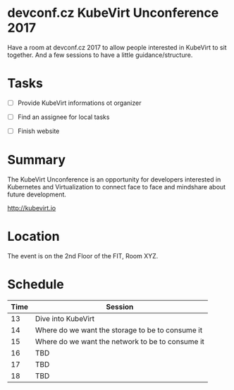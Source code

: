 # devconf.cz KubeVirt Unconference 2017
Have a room at devconf.cz 2017 to allow people interested in KubeVirt to sit together.
And a few sessions to have a little guidance/structure.


# Tasks
- [ ] Provide KubeVirt informations ot organizer
- [ ] Find an assignee for local tasks
- [ ] Finish website


# Summary
The KubeVirt Unconference is an opportunity for developers interested in
Kubernetes and Virtualization to connect face to face and mindshare about
future development.

<http://kubevirt.io>


# Location
The event is on the 2nd Floor of the FIT, Room XYZ.


# Schedule
Time | Session
-----|--------
13 | Dive into KubeVirt
14 | Where do we want the storage to be to consume it
15 | Where do we want the network to be to consume it
16 | TBD
17 | TBD
18 | TBD
